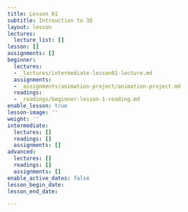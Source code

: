 ```yaml
---
title: Lesson 01
subtitle: Introuction to 3D
layout: lesson
lectures:
  lecture_list: []
lesson: []
assignments: []
beginner:
  lectures:
  - _lectures/intermediate-lesson01-lecture.md
  assignments:
  - _assignments/animation-project/animation-project.md
  readings:
  - _readings/beginner-lesson-1-reading.md
enable_lesson: true
lesson-image: ''
weight: ''
intermediate:
  lectures: []
  readings: []
  assignments: []
advanced:
  lectures: []
  readings: []
  assignments: []
enable_active_dates: false
lesson_begin_date: 
lesson_end_date: 

---
```

